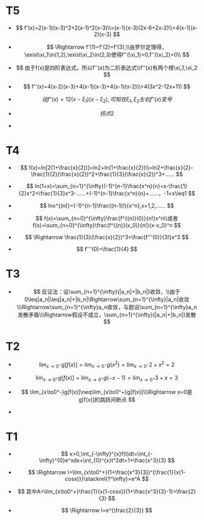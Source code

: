 # T5

* $$
  f'(x)=2(x-1)(x-3)^2+2(x-1)^2(x-3)\\=(x-1)(x-3)(2x-6+2x-2)\\=4(x-1)(x-2)(x-3)
  $$

* $$
  \Rightarrow f'(1)=f'(2)=f'(3),\\由罗尔定理得，\exist\xi_1\in(1,2),\exist\xi_2\in(2,3)使得f''(\xi_1)=0,f''(\xi_2)=0\\
  $$

* $$
  由于f(x)是四阶表达式，所以f''(x)为二阶表达式\\f''(x)有两个根\xi_1,\xi_2
  $$

* $$
  f''(x)=4(x-2)(x-3)+4(x-1)(x-3)+4(x-1)(x-2)\\=4(3x^2-12x+11)
  $$

* $$
  设f''(x)=12(x-\xi_1)(x-\xi_2),可知在\xi_1,\xi_2左右f''(x)变号
  $$

* $$
  拐点2
  $$

* 



# T4

* $$
  f(x)=ln[2(1+\frac{x}{2})]=ln2+ln(1+\frac{x}{2})\\=ln2+\frac{x}{2}-\frac{1}{2}(\frac{x}{2})^2+\frac{1}{3}(\frac{x}{2})^3+……
  $$

* $$
  ln(1+x)=\sum_{n=1}^{\infty}(-1)^{n-1}\frac{x^n}{n}=x-\frac{1}{2}x^2+\frac{1}{3}x^3-……+(-1)^{n-1}\frac{x^n}{n}+……，-1<x\leq1
  $$

* $$
  lnx^{(n)}=(-1)^{n-1}\frac{(n-1)!}{x^n},x=1,2,……
  $$

* $$
  f(x)=\sum_{n=0}^{\infty}\frac{f^{(n)}(0)}{n!}x^n\\或者f(x)=\sum_{n=0}^{\infty}\frac{f^{(n)}(x_0)}{n!}(x-x_0)^n
  $$

* $$
  \Rightarrow \frac{1}{3}(\frac{x}{2})^3=\frac{f'''(0)}{3!}x^3
  $$

* $$
  f'''(0)=\frac{1}{4}
  $$



# T3

* $$
  反证法：设\sum_{n=1}^{\infty}(|a_n|+|b_n|)收敛，\\由于0\leq|a_n|\leq|a_n|+|b_n|\Rightarrow\sum_{n=1}^{\infty}|a_n|收敛\\\Rightarrow\sum_{n=1}^{\infty}a_n收敛，与题设\sum_{n=1}^{\infty}a_n发散矛盾\\\Rightarrow假设不成立，\sum_{n=1}^{\infty}(|a_n|+|b_n|)发散
  $$



# T2

* $$
  \lim_{x\to0^-}g[f(x)]=\lim_{x\to0^-}g(x^2)=\lim_{x\to0^-}2+x^2=2
  $$

* $$
  \lim_{x\to0^+}g[f(x)]=\lim_{x\to0^+}g(-x-1)=\lim_{x\to0^+}3+x=3
  $$

* $$
  \lim_{x\to0^-}g[f(x)]\neq\lim_{x\to0^+}g[f(x)]\\\Rightarrow x=0是g[f(x)]的跳跃间断点
  $$

* 



# T1

* $$
  x>0,\int_{-\infty}^{x}f(t)dt=\int_{-\infty}^{0}e^xdx+\int_{0}^{x}t^2dt=1+\frac{x^3}{3}
  $$

* $$
  \Rightarrow I=\lim_{x\to0^+}(1+\frac{x^3}{3})^{\frac{1}{x(1-cosx)}}\stackrel{1^\infty}=e^A
  $$

* $$
  其中A=\lim_{x\to0^+}\frac{1}{x(1-cosx)}(1+\frac{x^3}{3}-1)=\frac{2}{3}
  $$

* $$
  \Rightarrow I=e^{\frac{2}{3}}
  $$

  

